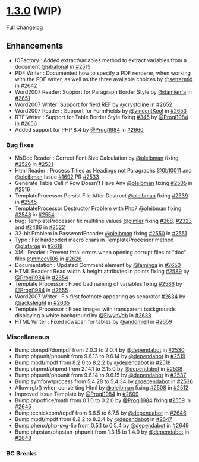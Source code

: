 # [1.3.0](https://github.com/PHPOffice/PHPWord/tree/1.3.0) (WIP)

[Full Changelog](https://github.com/PHPOffice/PHPWord/compare/1.2.0...1.3.0)

## Enhancements

- IOFactory : Added extractVariables method to extract variables from a document [@sibalonat](https://github.com/sibalonat) in [#2515](https://github.com/PHPOffice/PHPWord/pull/2515)
- PDF Writer : Documented how to specify a PDF renderer, when working with the PDF writer, as well as the three available choices by [@settermjd](https://github.com/settermjd) in [#2642](https://github.com/PHPOffice/PHPWord/pull/2642)
- Word2007 Reader: Support for Paragraph Border Style by [@damienfa](https://github.com/damienfa) in [#2651](https://github.com/PHPOffice/PHPWord/pull/2651)
- Word2007 Writer: Support for field REF by [@crystoline](https://github.com/crystoline) in [#2652](https://github.com/PHPOffice/PHPWord/pull/2652)
- Word2007 Reader : Support for FormFields by [@vincentKool](https://github.com/vincentKool) in [#2653](https://github.com/PHPOffice/PHPWord/pull/2653)
- RTF Writer : Support for Table Border Style fixing [#345](https://github.com/PHPOffice/PHPWord/issues/345) by [@Progi1984](https://github.com/Progi1984) in [#2656](https://github.com/PHPOffice/PHPWord/pull/2656)
- Added support for PHP 8.4 by [@Progi1984](https://github.com/Progi1984) in [#2660](https://github.com/PHPOffice/PHPWord/pull/2660)

### Bug fixes

- MsDoc Reader : Correct Font Size Calculation by [@oleibman](https://github.com/oleibman) fixing [#2526](https://github.com/PHPOffice/PHPWord/issues/2526) in [#2531](https://github.com/PHPOffice/PHPWord/pull/2531)
- Html Reader : Process Titles as Headings not Paragraphs [@0b10011](https://github.com/0b10011) and [@oleibman](https://github.com/oleibman) Issue [#1692](https://github.com/PHPOffice/PHPWord/issues/1692) PR [#2533](https://github.com/PHPOffice/PHPWord/pull/2533)
- Generate Table Cell if Row Doesn't Have Any [@oleibman](https://github.com/oleibman) fixing [#2505](https://github.com/PHPOffice/PHPWord/issues/2505) in [#2516](https://github.com/PHPOffice/PHPWord/pull/2516)
- TemplateProcessor Persist File After Destruct [@oleibman](https://github.com/oleibman) fixing [#2539](https://github.com/PHPOffice/PHPWord/issues/2539) in [#2545](https://github.com/PHPOffice/PHPWord/pull/2545)
- TemplateProcessor Destructor Problem with Php7 [@oleibman](https://github.com/oleibman) fixing [#2548](https://github.com/PHPOffice/PHPWord/issues/2548) in [#2554](https://github.com/PHPOffice/PHPWord/pull/2554)
- bug: TemplateProcessor fix multiline values [@gimler](https://github.com/gimler) fixing [#268](https://github.com/PHPOffice/PHPWord/issues/268), [#2323](https://github.com/PHPOffice/PHPWord/issues/2323) and [#2486](https://github.com/PHPOffice/PHPWord/issues/2486) in [#2522](https://github.com/PHPOffice/PHPWord/pull/2522)
- 32-bit Problem in PasswordEncoder [@oleibman](https://github.com/oleibman) fixing [#2550](https://github.com/PHPOffice/PHPWord/issues/2550) in [#2551](https://github.com/PHPOffice/PHPWord/pull/2551)
- Typo : Fix hardcoded macro chars in TemplateProcessor method [@glafarge](https://github.com/glafarge) in [#2618](https://github.com/PHPOffice/PHPWord/pull/2618)
- XML Reader : Prevent fatal errors when opening corrupt files or "doc" files [@mmcev106](https://github.com/mmcev106) in [#2626](https://github.com/PHPOffice/PHPWord/pull/2626)
- Documentation : Updated Comment element by [@laminga](https://github.com/laminga) in [#2650](https://github.com/PHPOffice/PHPWord/pull/2650)
- HTML Reader : Read width & height attributes in points fixing [#2589](https://github.com/PHPOffice/PHPWord/issues/2589) by [@Progi1984](https://github.com/Progi1984) in [#2654](https://github.com/PHPOffice/PHPWord/pull/2654)
- Template Processor : Fixed bad naming of variables fixing [#2586](https://github.com/PHPOffice/PHPWord/issues/2586) by [@Progi1984](https://github.com/Progi1984) in [#2655](https://github.com/PHPOffice/PHPWord/pull/2655)
- Word2007 Writer : Fix first footnote appearing as separator [#2634](https://github.com/PHPOffice/PHPWord/issues/2634) by [@jacksleight](https://github.com/jacksleight) in [#2635](https://github.com/PHPOffice/PHPWord/pull/2635)
- Template Processor : Fixed images with transparent backgrounds displaying a white background by [@ElwynVdb](https://github.com/ElwynVdb) in [#2638](https://github.com/PHPOffice/PHPWord/pull/2638)
- HTML Writer : Fixed rowspan for tables by [@andomiell](https://github.com/andomiell) in [#2659](https://github.com/PHPOffice/PHPWord/pull/2659)

### Miscellaneous

- Bump dompdf/dompdf from 2.0.3 to 2.0.4 by [@dependabot](https://github.com/dependabot) in [#2530](https://github.com/PHPOffice/PHPWord/pull/2530)
- Bump phpunit/phpunit from 9.6.13 to 9.6.14 by [@dependabot](https://github.com/dependabot) in [#2519](https://github.com/PHPOffice/PHPWord/pull/2519)
- Bump mpdf/mpdf from 8.2.0 to 8.2.2 by [@dependabot](https://github.com/dependabot) in [#2518](https://github.com/PHPOffice/PHPWord/pull/2518)
- Bump phpmd/phpmd from 2.14.1 to 2.15.0 by [@dependabot](https://github.com/dependabot) in [#2538](https://github.com/PHPOffice/PHPWord/pull/2538)
- Bump phpunit/phpunit from 9.6.14 to 9.6.15 by [@dependabot](https://github.com/dependabot) in [#2537](https://github.com/PHPOffice/PHPWord/pull/2537)
- Bump symfony/process from 5.4.28 to 5.4.34 by [@dependabot](https://github.com/dependabot) in [#2536](https://github.com/PHPOffice/PHPWord/pull/2536)
- Allow rgb() when converting Html by [@oleibman](https://github.com/oleibman) fixing [#2508](https://github.com/PHPOffice/PHPWord/issues/2508) in [#2512](https://github.com/PHPOffice/PHPWord/pull/2512)
- Improved Issue Template by [@Progi1984](https://github.com/Progi1984) in [#2609](https://github.com/PHPOffice/PHPWord/pull/2609)
- Bump phpoffice/math from 0.1.0 to 0.2.0 by [@Progi1984](https://github.com/Progi1984) fixing [#2559](https://github.com/PHPOffice/PHPWord/issues/2559) in [#2645](https://github.com/PHPOffice/PHPWord/pull/2645)
- Bump tecnickcom/tcpdf from 6.6.5 to 6.7.5 by [@dependabot](https://github.com/dependabot) in [#2646](https://github.com/PHPOffice/PHPWord/pull/2646)
- Bump mpdf/mpdf from 8.2.2 to 8.2.4 by [@dependabot](https://github.com/dependabot) in [#2647](https://github.com/PHPOffice/PHPWord/pull/2647)
- Bump phenx/php-svg-lib from 0.5.1 to 0.5.4 by [@dependabot](https://github.com/dependabot) in [#2649](https://github.com/PHPOffice/PHPWord/pull/2649)
- Bump phpstan/phpstan-phpunit from 1.3.15 to 1.4.0 by [@dependabot](https://github.com/dependabot) in [#2648](https://github.com/PHPOffice/PHPWord/pull/2648)

### BC Breaks
